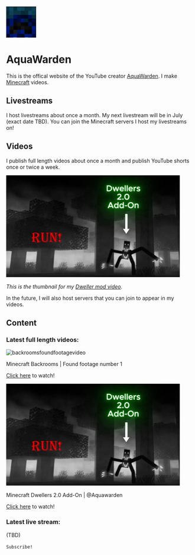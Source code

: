 ![AquaWarden Photo](images/aquawarden.png)

# AquaWarden

This is the offical website of the YouTube creator [AquaWarden](https://www.youtube.com/channel/UCIKujGJttn8v4-E5LQ7L6Cw). I make [Minecraft](https://www.minecraft.net/en-us) videos. 

## Livestreams
I host livestreams about once a month. My next livestream will be in July (exact date TBD). You can join the Minecraft servers I host my livestreams on!

## Videos

I publish full length videos about once a month and publish YouTube shorts once or twice a week.

![AquaWardens Dweller video](images/dwellervideo.png)

*This is the thumbnail for my [Dweller mod video](https://www.youtube.com/watch?v=t8JhBf3apcg).*

In the future, I will also host servers that you can join to appear in my videos.

## Content

### Latest full length videos:

![backroomsfoundfootagevideo](images/backroomsfoundfootagevideo.png)

Minecraft Backrooms | Found footage number 1

[Click here](https://www.youtube.com/watch?v=6VYD0drAip8) to watch!

![AquaWardens Dweller video](images/dwellervideo.png)

Minecraft Dwellers 2.0 Add-On | @Aquawarden

[Click here](https://www.youtube.com/watch?v=t8JhBf3apcg) to watch!

### Latest live stream:

(TBD)

`Subscribe!`








